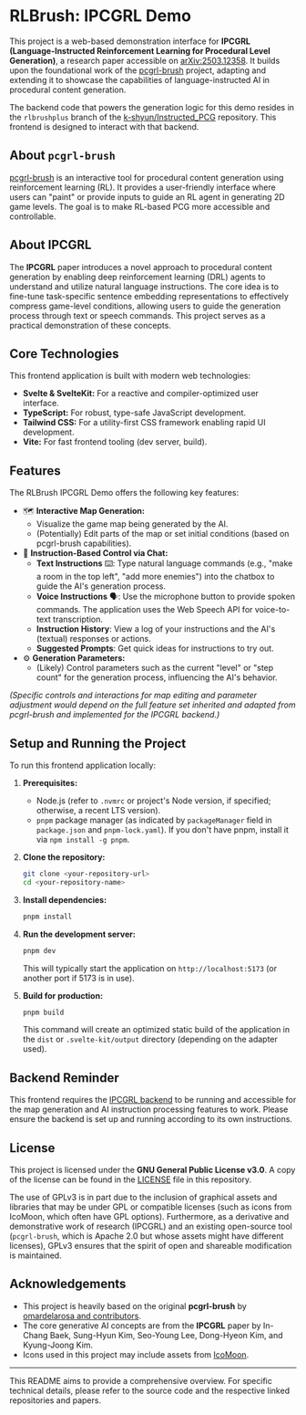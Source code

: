 # RLBrush: IPCGRL Demo

<!-- Optional: Add badges here for build status, license, etc. -->
<!-- e.g., [![License: GPL v3](https://img.shields.io/badge/License-GPLv3-blue.svg)](https://www.gnu.org/licenses/gpl-3.0) -->

This project is a web-based demonstration interface for **IPCGRL (Language-Instructed Reinforcement Learning for Procedural Level Generation)**, a research paper accessible on [arXiv:2503.12358](https://arxiv.org/abs/2503.12358). It builds upon the foundational work of the [pcgrl-brush](https://github.com/omardelarosa/pcgrl-brush) project, adapting and extending it to showcase the capabilities of language-instructed AI in procedural content generation.

The backend code that powers the generation logic for this demo resides in the `rlbrushplus` branch of the [k-shyun/Instructed_PCG](https://github.com/k-shyun/Instructed_PCG/tree/rlbrushplus) repository. This frontend is designed to interact with that backend.

## About `pcgrl-brush`

[pcgrl-brush](https://github.com/omardelarosa/pcgrl-brush) is an interactive tool for procedural content generation using reinforcement learning (RL). It provides a user-friendly interface where users can "paint" or provide inputs to guide an RL agent in generating 2D game levels. The goal is to make RL-based PCG more accessible and controllable.

## About IPCGRL

The **IPCGRL** paper introduces a novel approach to procedural content generation by enabling deep reinforcement learning (DRL) agents to understand and utilize natural language instructions. The core idea is to fine-tune task-specific sentence embedding representations to effectively compress game-level conditions, allowing users to guide the generation process through text or speech commands. This project serves as a practical demonstration of these concepts.

## Core Technologies

This frontend application is built with modern web technologies:

*   **Svelte & SvelteKit:** For a reactive and compiler-optimized user interface.
*   **TypeScript:** For robust, type-safe JavaScript development.
*   **Tailwind CSS:** For a utility-first CSS framework enabling rapid UI development.
*   **Vite:** For fast frontend tooling (dev server, build).

## Features

The RLBrush IPCGRL Demo offers the following key features:

*   🗺️ **Interactive Map Generation:**
    *   Visualize the game map being generated by the AI.
    *   (Potentially) Edit parts of the map or set initial conditions (based on pcgrl-brush capabilities).
*   💬 **Instruction-Based Control via Chat:**
    *   **Text Instructions** ⌨️: Type natural language commands (e.g., "make a room in the top left", "add more enemies") into the chatbox to guide the AI's generation process.
    *   **Voice Instructions** 🗣️: Use the microphone button to provide spoken commands. The application uses the Web Speech API for voice-to-text transcription.
    *   **Instruction History**: View a log of your instructions and the AI's (textual) responses or actions.
    *   **Suggested Prompts**: Get quick ideas for instructions to try out.
*   ⚙️ **Generation Parameters:**
    *   (Likely) Control parameters such as the current "level" or "step count" for the generation process, influencing the AI's behavior.

*(Specific controls and interactions for map editing and parameter adjustment would depend on the full feature set inherited and adapted from pcgrl-brush and implemented for the IPCGRL backend.)*

## Setup and Running the Project

To run this frontend application locally:

1.  **Prerequisites:**
    *   Node.js (refer to `.nvmrc` or project's Node version, if specified; otherwise, a recent LTS version).
    *   `pnpm` package manager (as indicated by `packageManager` field in `package.json` and `pnpm-lock.yaml`). If you don't have pnpm, install it via `npm install -g pnpm`.

2.  **Clone the repository:**
    ```bash
    git clone <your-repository-url>
    cd <your-repository-name>
    ```

3.  **Install dependencies:**
    ```bash
    pnpm install
    ```

4.  **Run the development server:**
    ```bash
    pnpm dev
    ```
    This will typically start the application on `http://localhost:5173` (or another port if 5173 is in use).

5.  **Build for production:**
    ```bash
    pnpm build
    ```
    This command will create an optimized static build of the application in the `dist` or `.svelte-kit/output` directory (depending on the adapter used).

## Backend Reminder

This frontend requires the [IPCGRL backend](https://github.com/k-shyun/Instructed_PCG/tree/rlbrushplus) to be running and accessible for the map generation and AI instruction processing features to work. Please ensure the backend is set up and running according to its own instructions.

## License

This project is licensed under the **GNU General Public License v3.0**. A copy of the license can be found in the [LICENSE](LICENSE) file in this repository.

The use of GPLv3 is in part due to the inclusion of graphical assets and libraries that may be under GPL or compatible licenses (such as icons from IcoMoon, which often have GPL options). Furthermore, as a derivative and demonstrative work of research (IPCGRL) and an existing open-source tool (`pcgrl-brush`, which is Apache 2.0 but whose assets might have different licenses), GPLv3 ensures that the spirit of open and shareable modification is maintained.

## Acknowledgements

*   This project is heavily based on the original **pcgrl-brush** by [omardelarosa and contributors](https://github.com/omardelarosa/pcgrl-brush).
*   The core generative AI concepts are from the **IPCGRL** paper by In-Chang Baek, Sung-Hyun Kim, Seo-Young Lee, Dong-Hyeon Kim, and Kyung-Joong Kim.
*   Icons used in this project may include assets from [IcoMoon](https://icomoon.io/).

---

This README aims to provide a comprehensive overview. For specific technical details, please refer to the source code and the respective linked repositories and papers.